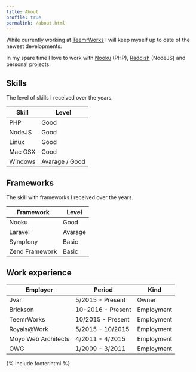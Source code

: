 ```yaml
---
title: About
profile: true
permalink: /about.html
---
```


While currently working at [TeemrWorks](http://teemr.works) I will keep myself up to date of the newest developments.

In my spare time I love to work with [Nooku](http://nooku.org) (PHP), [Raddish](http://getraddish.com) (NodeJS) and personal projects.

## Skills
The level of skills I received over the years.

Skill   | Level
------- | -----
PHP     | Good
NodeJS  | Good
Linux | Good
Mac OSX | Good
Windows | Avarage / Good

## Frameworks
The skill with frameworks I received over the years.

Framework | Level
--------- | -----
Nooku | Good
Laravel | Avarage
Sympfony | Basic
Zend Framework | Basic

## Work experience

Employer | Period | Kind
-------- | ------ | ----
Jvar | 5/2015 - Present | Owner
Brickson | 10-2016 - Present | Employment
TeemrWorks | 10/2015 - Present | Employment
Royals@Work | 5/2015 - 10/2015 | Employment
Moyo Web Architects | 4/2011 - 4/2015 | Employment
OWG | 1/2009 - 3/2011 | Employment

{% include footer.html %}